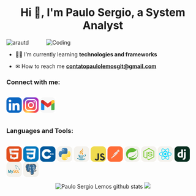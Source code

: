 <h1 align="center">Hi 👋, I'm Paulo Sergio, a System Analyst </h1>
<img align="right" alt="Coding" width="400" src="https://media.giphy.com/media/12sIOcNCNrQlEc/giphy.gif">
<p align="left"> <img src="https://komarev.com/ghpvc/?username=arautd&label=Profile%20views&color=0e75b6&style=flat" alt="arautd" style="display: inline-block; outline: none; border: none;"> </p>

- 🧙‍♂️ I’m currently learning **technologies and frameworks**

- ✉ How to reach me **contatopaulolemosgit@gmail.com**

<h3 align="left">Connect with me:</h3>
<p align="left" style="display: inline-block; outline: none; border: none;">
<a href="https://linkedin.com/in/paulo-sergio-lemos-arautd/" target="blank"><img align="center" src="https://github.com/tandpfun/skill-icons/blob/main/icons/LinkedIn.svg" alt="linkedin" height="40" width="40" /></a>
<a href="https://instagram.com/lemos_paulserg" target="blank"><img align="center" src="https://github.com/tandpfun/skill-icons/blob/main/icons/Instagram.svg" alt="instagram" height="40" width="40" /></a>
<a href="mailto:contatopaulolemosgit@gmail.com" target="blank"><img align="center" src="https://github.com/tandpfun/skill-icons/blob/main/icons/Gmail-Light.svg" height="40" width="40" /></a>
</p>

<h3 align="left">Languages and Tools:</h3>

<p align="left" style="display: inline-block; outline: none; border: none;">
<a href="https://www.w3schools.com/html/default.asp" target="_blank"> <img align="center" src="https://github.com/tandpfun/skill-icons/blob/main/icons/HTML.svg" width="40" height="40"/></a>
<a href="https://www.w3schools.com/css" target="_blank"> <img align="center" src="https://github.com/tandpfun/skill-icons/blob/main/icons/CSS.svg" width="40" height="40"/></a>
<a href="https://www.w3schools.com/cpp" target="_blank"> <img align="center" src="https://github.com/tandpfun/skill-icons/blob/main/icons/CPP.svg" width="40" height="40" /></a>
<a href="https://www.python.org"> <img align="center" src="https://github.com/tandpfun/skill-icons/blob/main/icons/Python-Light.svg" width="40" height="40" /></a>
<a href="https://www.java.com/pt-BR" target="_blank"> <img align="center" src="https://github.com/tandpfun/skill-icons/blob/main/icons/Java-Light.svg" width="40" height="40" /></a>
<a href="https://developer.mozilla.org/en-US/docs/Web/JavaScript" target="_blank"> <img align="center" src="https://github.com/tandpfun/skill-icons/blob/main/icons/JavaScript.svg" width="40" height="40" /></a>
<a href="https://postman.com" target="_blank"> <img align="center" src="https://github.com/tandpfun/skill-icons/blob/main/icons/Postman.svg" alt="python" width="40" height="40" /></a>
<a href="https://spring.io/" target="_blank"> <img align="center" src="https://github.com/tandpfun/skill-icons/blob/main/icons/Spring-Light.svg" alt="spring" width="40" height="40" /></a><!-- Frameworks -->
<a href="https://nodejs.org" target="_blank"> <img align="center" src="https://github.com/tandpfun/skill-icons/blob/main/icons/NodeJS-Light.svg" alt="nodejs" width="40" height="40" /></a>
<a href="https://react.dev/learn"> <img align="center" src="https://github.com/tandpfun/skill-icons/blob/main/icons/React-Light.svg" alt="javascript" width="40" height="40" /></a>
<a href="https://www.djangoproject.com/" target="_blank"> <img align="center" src="https://github.com/tandpfun/skill-icons/blob/main/icons/Django.svg" alt="django" width="40" height="40" /></a>
<a href="https://www.mysql.com/" target="_blank"> <img align="center" src="https://github.com/tandpfun/skill-icons/blob/main/icons/MySQL-Light.svg" alt="mysql" width="40" height="40" /></a><!-- DataBase -->
<a href="https://www.postgresql.org" target="_blank"> <img align="center" src="https://github.com/tandpfun/skill-icons/blob/main/icons/PostgreSQL-Light.svg" alt="postgresql" width="40" height="40"/></a>
</p>
<div align="center">  
  <img src="https://github-readme-stats.vercel.app/api?username=ArautD&show_icons=true&count_private=true&hide_border=true&title_color=fb8c00&icon_color=7F3F35&text_color=c9d1d9&bg_color=0d1117" alt="Paulo Sergio Lemos github stats" /> 
  <img src="https://github-readme-stats.vercel.app/api/top-langs/?username=ArautD&layout=compact&hide_border=true&title_color=fb8c00&text_color=D77036&bg_color=0d1117" />
</div>
